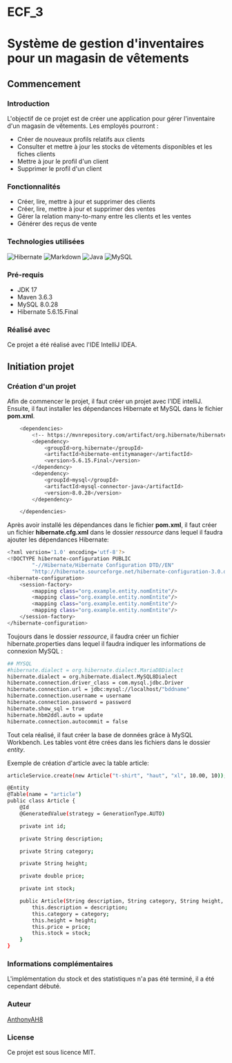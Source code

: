 # ECF_3

# Système de gestion d'inventaires pour un magasin de vêtements

## Commencement

### Introduction

L'objectif de ce projet est de créer une application pour gérer l'inventaire d'un magasin de vêtements. 
Les employés pourront :
- Créer de nouveaux profils relatifs aux clients
- Consulter et mettre à jour les stocks de vêtements disponibles et les fiches clients
- Mettre à jour le profil d'un client
- Supprimer le profil d'un client

### Fonctionnalités

- Créer, lire, mettre à jour et supprimer des clients
- Créer, lire, mettre à jour et supprimer des ventes
- Gérer la relation many-to-many entre les clients et les ventes
- Générer des reçus de vente

### Technologies utilisées

![Hibernate](https://img.shields.io/badge/Hibernate-59666C?style=for-the-badge&logo=Hibernate&logoColor=white)
![Markdown](https://img.shields.io/badge/Markdown-000000?style=for-the-badge&logo=markdown&logoColor=white)
![Java](https://img.shields.io/badge/Java-ED8B00?style=for-the-badge&logo=openjdk&logoColor=white)
![MySQL](https://img.shields.io/badge/MySQL-blue?style=for-the-badge&logo=mysql&logoColor=white)  

### Pré-requis

- JDK 17
- Maven 3.6.3
- MySQL 8.0.28
- Hibernate 5.6.15.Final

### Réalisé avec 

Ce projet a été réalisé avec l'IDE IntelliJ IDEA.

## Initiation projet

### Création d'un projet

Afin de commencer le projet, il faut créer un projet avec l'IDE intelliJ.  
Ensuite, il faut installer les dépendances Hibernate et MySQL dans le fichier **pom.xml**.

```bash
    <dependencies>
        <!-- https://mvnrepository.com/artifact/org.hibernate/hibernate-entitymanager -->
        <dependency>
            <groupId>org.hibernate</groupId>
            <artifactId>hibernate-entitymanager</artifactId>
            <version>5.6.15.Final</version>
        </dependency>
        <dependency>
            <groupId>mysql</groupId>
            <artifactId>mysql-connector-java</artifactId>
            <version>8.0.28</version>
        </dependency>

    </dependencies>
```

Après avoir installé les dépendances dans le fichier **pom.xml**, il faut créer un fichier **hibernate.cfg.xml** dans le dossier *ressource* dans lequel il faudra ajouter les dépendances Hibernate:

```bash
<?xml version='1.0' encoding='utf-8'?>
<!DOCTYPE hibernate-configuration PUBLIC
        "-//Hibernate/Hibernate Configuration DTD//EN"
        "http://hibernate.sourceforge.net/hibernate-configuration-3.0.dtd">
<hibernate-configuration>
    <session-factory>
        <mapping class="org.example.entity.nomEntite"/>
        <mapping class="org.example.entity.nomEntite"/>
        <mapping class="org.example.entity.nomEntite"/>
        <mapping class="org.example.entity.nomEntite"/>
    </session-factory>
</hibernate-configuration>
```

Toujours dans le dossier *ressource*, il faudra créer un fichier hibernate.properties dans lequel il faudra indiquer les informations de connexion MySQL :

```bash
## MYSQL
#hibernate.dialect = org.hibernate.dialect.MariaDBDialect
hibernate.dialect = org.hibernate.dialect.MySQL8Dialect
hibernate.connection.driver_class = com.mysql.jdbc.Driver
hibernate.connection.url = jdbc:mysql://localhost/"bddname"
hibernate.connection.username = username
hibernate.connection.password = password
hibernate.show_sql = true
hibernate.hbm2ddl.auto = update
hibernate.connection.autocommit = false
```


Tout cela réalisé, il faut créer la base de données grâce à MySQL Workbench. Les tables vont être crées dans les fichiers dans le dossier *entity*.

Exemple de création d'article avec la table article:

```bash
articleService.create(new Article("t-shirt", "haut", "xl", 10.00, 10));

@Entity
@Table(name = "article")
public class Article {
    @Id
    @GeneratedValue(strategy = GenerationType.AUTO)

    private int id;

    private String description;

    private String category;

    private String height;

    private double price;

    private int stock;

    public Article(String description, String category, String height, double price, int stock){
        this.description = description;
        this.category = category;
        this.height = height;
        this.price = price;
        this.stock = stock;
    }
}
```

### Informations complémentaires

L'implémentation du stock et des statistiques n'a pas été terminé, il a été cependant débuté.

### Auteur

[AnthonyAH8](https://github.com/AnthonyAH8)

### License

Ce projet est sous licence MIT.
